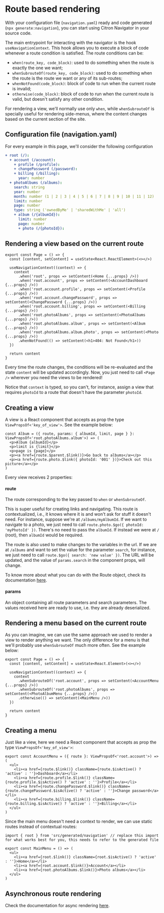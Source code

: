 # Route based rendering
With your configuration file (`navigation.yaml`) ready and code generated (`npx generate:navigation`), you can start using Citron Navigator
in your source code.

The main entrypoint for interacting with the navigator is the hook `useNavigationContext`. This hook allows you to execute a block of code
whenever a route condition is satisfied. The route conditions can be:

- `when(route_key, code_block)`: used to do something when the route is exactly the one we want;
- `whenSubrouteOf(route_key, code_block)`: used to do something when the route is the route we want or any of its sub-routes;
- `whenNotFound(code_block)`: block of code to run when the current route is invalid;
- `otherwise(code_block)`: block of code to run when the current route is valid, but doesn't satisfy any other condition.

For rendering a view, we'll normally use only `when`, while `whenSubrouteOf` is specially useful for rendering side-menus, where the content
changes based on the current section of the site.

## Configuration file (navigation.yaml)
For every example in this page, we'll consider the following configuration

```yaml
+ root (/):
  + account (/account):
    + profile (/profile):
    + changePassword (/password):
    + billing (/billing):
      year: number
  + photoAlbums (/albums):
    search: string
    year: number
    month: number (1 | 2 | 3 | 4 | 5 | 6 | 7 | 8 | 9 | 10 | 11 | 12)
    limit: number
    page: number
    type: string ('ownedByMe' | 'sharedWithMe' | 'all')
    + album (/{albumId}):
      limit: number
      page: number
      + photo (/{photoId}):
```

## Rendering a view based on the current route
```tsx
export const Page = () => {
  const [content, setContent] = useState<React.ReactElement>(<></>)
  
  useNavigationContext((context) => {
    context
      .when('root', props => setContent(<Home {...props} />))
      .when('root.account', props => setContent(<AccountDashboard {...props} />))
      .when('root.account.profile', props => setContent(<Profile {...props} />))
      .when('root.account.changePassword', props => setContent(<ChangePassword {...props} />))
      .when('root.account.billing', props => setContent(<Billing {...props} />))
      .when('root.photoAlbums', props => setContent(<PhotoAlbums {...props} />))
      .when('root.photoAlbums.album', props => setContent(<Album {...props} />))
      .when('root.photoAlbums.album.photo', props => setContent(<Photo {...props} />))
      .whenNotFound(() => setContent(<h1>404: Not Found</h1>))
  })

  return content
}
```

Every time the route changes, the conditions will be re-evaluated and the state `content` will be updated accordingly. Now, you just need
to call `<Page />` wherever you need the views to be rendered!

Notice that `context` is typed, so you can't, for instance, assign a view that requires `photoId` to a route that doesn't have the parameter
 `photoId`.

## Creating a view
A view is a React component that accepts as prop the type `ViewPropsOf<'key_of_view'>`. See the example below:

```tsx
const Album = ({ route, params: { albumId, limit, page } }: ViewPropsOf<'root.photoAlbums.album'>) => (
  <p>Album {albumId}</p>
  <p>limit is {limit}</p>
  <p>page is {page}</p>
  <p><a href={route.$parent.$link()}>Go back to albums</a></p>
  <p><a href={route.photo.$link({ photoId: '001' })}>Check out this picture</a></p>
)
```

Every view receives 2 properties:

#### route
The route corresponding to the key passed to `when` or `whenSubrouteOf`.

This is super useful for creating links and navigating. This route is contextualized, i.e., it knows where it is and won't ask for stuff it
doesn't need. For instance, suppose we're at `/albums/myAlbumId`. If we want to navigate to a photo, we just need to call
`route.photo.$go({ photoId: 'myPhotoId' })`. There's no need to pass the `albumId`. If instead we were at `/` (root), then `albumId` would
be required.

The route is also used to make changes to the variables in the url. If we are at `/albums` and want to set the value for the parameter
`search`, for instance, we just need to call `route.$go({ search: 'new value' })`. The URL will be updated, and the value of `params.search`
in the component props, will change.

To know more about what you can do with the Route object, check its documentation [here](route-object.md).

#### params
An object containing all route parameters and search parameters. The values received here are ready to use, i.e. they are already
deserialized.

## Rendering a menu based on the current route
As you can imagine, we can use the same approach we used to render a view to render anything we want. The only difference for a menu is that
we'll probably use `whenSubrouteOf` much more often. See the example below:

```tsx
export const Page = () => {
  const [content, setContent] = useState<React.Element>(<></>)
  
  useNavigationContext((context) => {
    context
      .whenSubrouteOf('root.account', props => setContent(<AccountMenu {...props} />))
      .whenSubrouteOf('root.photoAlbums', props => setContent(<PhotoAlbumMenu {...props} />))
      .otherwise(() => setContent(<MainMenu />))
  })

  return content
}
```

## Creating a menu
Just like a view, here we need a React component that accepts as prop the type `ViewPropsOf<'key_of_view'>`:

```tsx
export const AccountMenu = ({ route }: ViewPropsOf<'root.account'>) => (
  <ul>
    <li><a href={route.$link()} className={route.$isActive() ? 'active' : ''}>Dashboard</a></li>
    <li><a href={route.profile.$link()} className={route.profile.$isActive() ? 'active' : ''}>Profile</a></li>
    <li><a href={route.changePassword.$link()} className={route.changePassword.$isActive() ? 'active' : ''}>Change password</a></li>
    <li><a href={route.billing.$link()} className={route.billing.$isActive() ? 'active' : ''}>Billing</a></li>
  </ul>
)
```

Since the main menu doesn't need a context to render, we can use static routes instead of contextual routes:

```tsx
import { root } from 'src/generated/navigation' // replace this import for what works best for you, this needs to refer to the generated file

export const MainMenu = () => (
  <ul>
    <li><a href={root.$link()} className={root.$isActive() ? 'active' : ''}>Home</a></li>
    <li><a href={root.account.$link()}>Account</a></li>
    <li><a href={root.photoAlbums.$link()}>Photo albums</a></li>
  </ul>
)
```

## Asynchronous route rendering
Check the documentation for async rendering [here](async-route-rendering.md).
